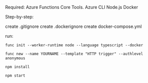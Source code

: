 Required:
Azure Functions Core Tools.
Azure CLI
Node.js
Docker

Step-by-step:

create .gitignore
create .dockerignore
create docker-compose.yml

run:
```console
func init --worker-runtime node --language typescript --docker

func new --name YOURNAME --template "HTTP trigger" --authlevel anonymous

npm install

npm start
```


